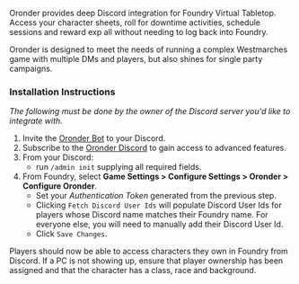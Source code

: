 Oronder provides deep Discord integration for Foundry Virtual Tabletop. Access your character sheets, roll for
downtime activities, schedule sessions and reward exp all without needing to log back into Foundry.

Oronder is designed to meet the needs of running a complex Westmarches game with multiple DMs and players,
but also shines for single party campaigns.

### Installation Instructions

_The following must be done by the owner of the Discord server you'd like to integrate with._

1. Invite the
   [Oronder Bot](https://discord.com/oauth2/authorize?client_id=1064553830810923048&scope=bot+guilds.members.read&permissions=403761728512)
   to your Discord.
2. Subscribe to the [Oronder Discord](https://discord.gg/27npDAXaCA) to gain access to advanced features.
3. From your Discord:
    - run `/admin init` supplying all required fields.
4. From Foundry, select **Game Settings > Configure Settings > Oronder > Configure Oronder**.
    - Set your _Authentication Token_ generated from the previous step.
    - Clicking `Fetch Discord User Ids` will populate Discord User Ids for players whose Discord name matches their
      Foundry name. For everyone else, you will need to manually add their Discord User Id.
    - Click `Save Changes`.

Players should now be able to access characters they own in Foundry from Discord.
If a PC is not showing up, ensure that player ownership has been assigned and that the character has a class, race and
background.